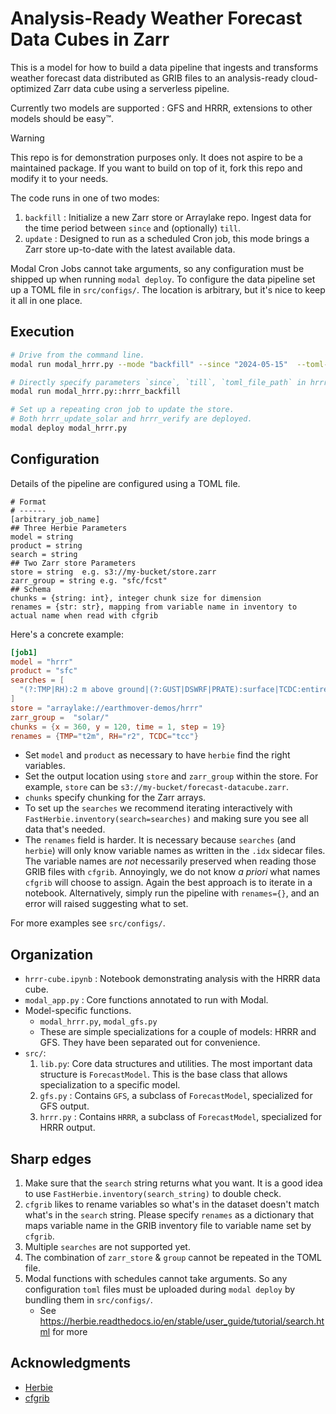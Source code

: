 # Analysis-Ready Weather Forecast Data Cubes in Zarr

This is a model for how to build a data pipeline that ingests and transforms weather forecast data distributed as GRIB files to an analysis-ready cloud-optimized Zarr data cube using a serverless pipeline.

Currently two models are supported : GFS and HRRR, extensions to other models should be easy™.

> [!WARNING]
> This repo is for demonstration purposes only. It does not aspire to be a maintained package.
> If you want to build on top of it, fork this repo and modify it to your needs.

The code runs in one of two modes:
1. `backfill` : Initialize a new Zarr store or Arraylake repo. Ingest data for the time period between `since` and (optionally) `till`.
1. `update` : Designed to run as a scheduled Cron job, this mode brings a Zarr store up-to-date with the latest available data.

Modal Cron Jobs cannot take arguments, so any configuration must be shipped up when running `modal deploy`. To configure the data pipeline
set up a TOML file in `src/configs/`. The location is arbitrary, but it's nice to keep it all in one place.

## Execution
``` sh
# Drive from the command line.
modal run modal_hrrr.py --mode "backfill" --since "2024-05-15"  --toml-file src/configs/hrrr-demo.toml

# Directly specify parameters `since`, `till`, `toml_file_path` in hrrr_backfill.
modal run modal_hrrr.py::hrrr_backfill

# Set up a repeating cron job to update the store.
# Both hrrr_update_solar and hrrr_verify are deployed.
modal deploy modal_hrrr.py
```

## Configuration

Details of the pipeline are configured using a TOML file.

```
# Format
# ------
[arbitrary_job_name]
## Three Herbie Parameters
model = string
product = string
search = string
## Two Zarr store Parameters
store = string  e.g. s3://my-bucket/store.zarr
zarr_group = string e.g. "sfc/fcst"
## Schema
chunks = {string: int}, integer chunk size for dimension
renames = {str: str}, mapping from variable name in inventory to actual name when read with cfgrib
```

Here's a concrete example:
```toml
[job1]
model = "hrrr"
product = "sfc"
searches = [
  "(?:TMP|RH):2 m above ground|(?:GUST|DSWRF|PRATE):surface|TCDC:entire atmosphere",
]
store = "arraylake://earthmover-demos/hrrr"
zarr_group =  "solar/"
chunks = {x = 360, y = 120, time = 1, step = 19}
renames = {TMP="t2m", RH="r2", TCDC="tcc"}
```

- Set `model` and `product` as necessary to have `herbie` find the right variables.
- Set the output location using `store` and `zarr_group` within the store. For example, `store` can be `s3://my-bucket/forecast-datacube.zarr`.
- `chunks` specify chunking for the Zarr arrays.
- To set up the `searches` we recommend iterating interactively with `FastHerbie.inventory(search=searches)` and making sure you see all data that's needed.
- The `renames` field is harder. It is necessary because `searches` (and `herbie`) will only know variable names as written in the `.idx` sidecar files.
  The variable names are *not* necessarily preserved when reading those GRIB files with `cfgrib`.
  Annoyingly, we do not know *a priori* what names `cfgrib` will choose to assign.
  Again the best approach is to iterate in a notebook.
  Alternatively, simply run the pipeline with `renames={}`, and an error will raised suggesting what to set.

For more examples see `src/configs/`.

## Organization

- `hrrr-cube.ipynb` : Notebook demonstrating analysis with the HRRR data cube.
- `modal_app.py` : Core functions annotated to run with Modal.
- Model-specific functions.
  - `modal_hrrr.py`, `modal_gfs.py`
  - These are simple specializations for a couple of models: HRRR and GFS. They have been separated out for convenience.
- `src/`:
  1. `lib.py`: Core data structures and utilities. The most important data structure is `ForecastModel`. This is the base class that allows specialization to a specific model.
  1. `gfs.py` : Contains `GFS`, a subclass of `ForecastModel`, specialized for GFS output.
  1. `hrrr.py` : Contains `HRRR`, a subclass of `ForecastModel`, specialized for HRRR output.


## Sharp edges

1. Make sure that the `search` string returns what you want. It is a good idea to use ``FastHerbie.inventory(search_string)`` to double check.
1. `cfgrib` likes to rename variables so what's in the dataset doesn't match what's in the `search` string. Please specify `renames` as a dictionary that maps variable name in the GRIB inventory file to variable name set by `cfgrib`.
1. Multiple `searches` are not supported yet.
1. The combination of `zarr_store` & `group` cannot be repeated in the TOML file.
1. Modal functions with schedules cannot take arguments. So any configuration `toml` files must be uploaded during `modal deploy` by bundling them in `src/configs/`.
   - See https://herbie.readthedocs.io/en/stable/user_guide/tutorial/search.html for more

## Acknowledgments

- [Herbie](https://herbie.readthedocs.io/en/stable/)
- [cfgrib](https://github.com/ecmwf/cfgrib)
